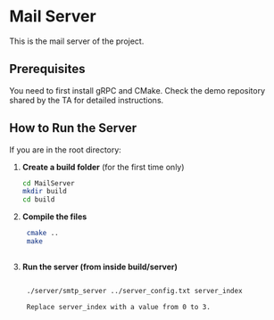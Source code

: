# Mail Server

This is the mail server of the project. 

## Prerequisites

You need to first install gRPC and CMake. Check the demo repository shared by the TA for detailed instructions.

## How to Run the Server

If you are in the root directory:

1. **Create a build folder** (for the first time only)

   ```bash
   cd MailServer
   mkdir build
   cd build

2. **Compile the files**

   ```bash
    cmake ..
    make
    
3. **Run the server (from inside build/server)**

   ```bash

    ./server/smtp_server ../server_config.txt server_index

    Replace server_index with a value from 0 to 3.

